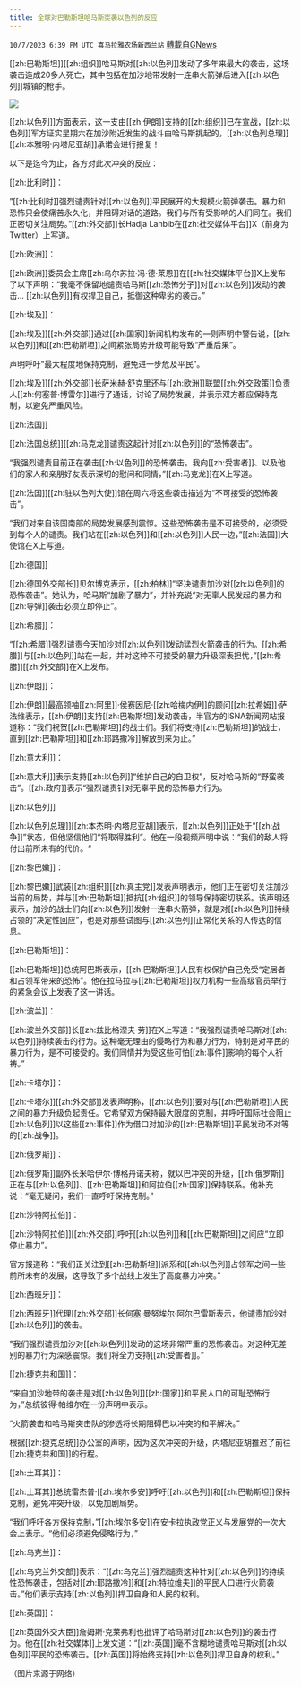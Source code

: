 ```yaml
---
title: 全球对巴勒斯坦哈马斯突袭以色列的反应
---
```

`10/7/2023 6:39 PM UTC 喜马拉雅农场新西兰站` [轉載自GNews](https://gnews.org/articles/1800076)

[[zh:巴勒斯坦]][[zh:组织]]哈马斯对[[zh:以色列]]发动了多年来最大的袭击，这场袭击造成20多人死亡，其中包括在加沙地带发射一连串火箭弹后进入[[zh:以色列]]城镇的枪手。



![](ipfs://QmbM8QmG1hKn6FF3Lrv6AgBBnaKyaCu3rHTC8t9M2XUSwL?.png)



[[zh:以色列]]方面表示，这一支由[[zh:伊朗]]支持的[[zh:组织]]已在宣战，[[zh:以色列]]军方证实星期六在加沙附近发生的战斗由哈马斯挑起的，[[zh:以色列总理]][[zh:本雅明·内塔尼亚胡]]承诺会进行报复！

以下是迄今为止，各方对此次冲突的反应： 

[[zh:比利时]]：

”[[zh:比利时]]强烈谴责针对[[zh:以色列]]平民展开的大规模火箭弹袭击。暴力和恐怖只会使痛苦永久化，并阻碍对话的道路。我们与所有受影响的人们同在。我们正密切关注局势。”[[zh:外交部]]长Hadja Lahbib在[[zh:社交媒体平台]]X（前身为Twitter）上写道。

[[zh:欧洲]]：

[[zh:欧洲]]委员会主席[[zh:乌尔苏拉·冯·德·莱恩]]在[[zh:社交媒体平台]]X上发布了以下声明：“我毫不保留地谴责哈马斯[[zh:恐怖分子]]对[[zh:以色列]]发动的袭击... [[zh:以色列]]有权捍卫自己，抵御这种卑劣的袭击。”

[[zh:埃及]]：

[[zh:埃及]][[zh:外交部]]通过[[zh:国家]]新闻机构发布的一则声明中警告说，[[zh:以色列]]和[[zh:巴勒斯坦]]之间紧张局势升级可能导致“严重后果”。

声明呼吁“最大程度地保持克制，避免进一步危及平民”。

[[zh:埃及]][[zh:外交部]]长萨米赫·舒克里还与[[zh:欧洲]]联盟[[zh:外交政策]]负责人[[zh:何塞普·博雷尔]]进行了通话，讨论了局势发展，并表示双方都应保持克制，以避免严重风险。

[[zh:法国]]

[[zh:法国总统]][[zh:马克龙]]谴责这起针对[[zh:以色列]]的“恐怖袭击”。

“我强烈谴责目前正在袭击[[zh:以色列]]的恐怖袭击。我向[[zh:受害者]]、以及他们的家人和亲朋好友表示深切的慰问和同情，”[[zh:马克龙]]在X上写道。

[[zh:法国]][[zh:驻以色列大使]]馆在周六将这些袭击描述为“不可接受的恐怖袭击”。

“我们对来自该国南部的局势发展感到震惊。这些恐怖袭击是不可接受的，必须受到每个人的谴责。我们站在[[zh:以色列]]和[[zh:以色列]]人民一边，”[[zh:法国]]大使馆在X上写道。

[[zh:德国]]

[[zh:德国外交部长]]贝尔博克表示，[[zh:柏林]]“坚决谴责加沙对[[zh:以色列]]的恐怖袭击”。她认为，哈马斯“加剧了暴力”，并补充说“对无辜人民发起的暴力和[[zh:导弹]]袭击必须立即停止”。

[[zh:希腊]]：

“[[zh:希腊]]强烈谴责今天加沙对[[zh:以色列]]发动猛烈火箭袭击的行为。[[zh:希腊]]与[[zh:以色列]]站在一起，并对这种不可接受的暴力升级深表担忧，”[[zh:希腊]][[zh:外交部]]在X上发布。

[[zh:伊朗]]：

[[zh:伊朗]]最高领袖[[zh:阿里]]·侯赛因尼·[[zh:哈梅内伊]]的顾问[[zh:拉希姆]]·萨法维表示，[[zh:伊朗]]支持[[zh:巴勒斯坦]]发动袭击，半官方的ISNA新闻网站报道称：“我们祝贺[[zh:巴勒斯坦]]的战士们。我们将支持[[zh:巴勒斯坦]]的战士，直到[[zh:巴勒斯坦]]和[[zh:耶路撒冷]]解放到来为止。”

[[zh:意大利]]：

[[zh:意大利]]表示支持[[zh:以色列]]“维护自己的自卫权”，反对哈马斯的“野蛮袭击”。[[zh:政府]]表示“强烈谴责针对无辜平民的恐怖暴力行为。

[[zh:以色列]]

[[zh:以色列总理]][[zh:本杰明·内塔尼亚胡]]表示，[[zh:以色列]]正处于“[[zh:战争]]”状态，但他坚信他们“将取得胜利”。他在一段视频声明中说：“我们的敌人将付出前所未有的代价。“

[[zh:黎巴嫩]]：

[[zh:黎巴嫩]]武装[[zh:组织]][[zh:真主党]]发表声明表示，他们正在密切关注加沙当前的局势，并与[[zh:巴勒斯坦]]抵抗[[zh:组织]]的领导保持密切联系。该声明还表示，加沙的战士们向[[zh:以色列]]发射一连串火箭弹，就是对[[zh:以色列]]持续占领的“决定性回应”，也是对那些试图与[[zh:以色列]]正常化关系的人传达的信息。

[[zh:巴勒斯坦]]：

[[zh:巴勒斯坦]]总统阿巴斯表示，[[zh:巴勒斯坦]]人民有权保护自己免受“定居者和占领军带来的恐怖”。他在拉马拉与[[zh:巴勒斯坦]]权力机构一些高级官员举行的紧急会议上发表了这一讲话。

[[zh:波兰]]：

[[zh:波兰外交部]]长[[zh:兹比格涅夫·劳]]在X上写道：“我强烈谴责哈马斯对[[zh:以色列]]持续袭击的行为。这种毫无理由的侵略行为和暴力行为，特别是对平民的暴力行为，是不可接受的。我们同情并为受这些可怕[[zh:事件]]影响的每个人祈祷。”

[[zh:卡塔尔]]：

[[zh:卡塔尔]][[zh:外交部]]发表声明称，[[zh:以色列]]要对与[[zh:巴勒斯坦]]人民之间的暴力升级负起责任。它希望双方保持最大限度的克制，并呼吁国际社会阻止[[zh:以色列]]以这些[[zh:事件]]作为借口对加沙的[[zh:巴勒斯坦]]平民发动不对等的[[zh:战争]]。

[[zh:俄罗斯]]：

[[zh:俄罗斯]]副外长米哈伊尔·博格丹诺夫称，就以巴冲突的升级，[[zh:俄罗斯]]正在与[[zh:以色列]]、[[zh:巴勒斯坦]]和阿拉伯[[zh:国家]]保持联系。他补充说：“毫无疑问，我们一直呼吁保持克制。”

[[zh:沙特阿拉伯]]：

[[zh:沙特阿拉伯]][[zh:外交部]]呼吁[[zh:以色列]]和[[zh:巴勒斯坦]]之间应“立即停止暴力”。

官方报道称：“我们正关注到[[zh:巴勒斯坦]]派系和[[zh:以色列]]占领军之间一些前所未有的发展，这导致了多个战线上发生了高度暴力冲突。”

[[zh:西班牙]]：

[[zh:西班牙]]代理[[zh:外交部]]长何塞·曼努埃尔·阿尔巴雷斯表示，他谴责加沙对[[zh:以色列]]的袭击。

"我们强烈谴责加沙对[[zh:以色列]]发动的这场非常严重的恐怖袭击。对这种无差别的暴力行为深感震惊。我们将全力支持[[zh:受害者]]。”

[[zh:捷克共和国]]：

“来自加沙地带的袭击是对[[zh:以色列]][[zh:国家]]和平民人口的可耻恐怖行为，”总统彼得·帕维尔在一份声明中表示。

“火箭袭击和哈马斯突击队的渗透将长期阻碍巴以冲突的和平解决。”

根据[[zh:捷克总统]]办公室的声明，因为这次冲突的升级，内塔尼亚胡推迟了前往[[zh:捷克共和国]]的行程。

[[zh:土耳其]]：

[[zh:土耳其]]总统雷杰普·[[zh:埃尔多安]]呼吁[[zh:以色列]]和[[zh:巴勒斯坦]]保持克制，避免冲突升级，以免加剧局势。

“我们呼吁各方保持克制，”[[zh:埃尔多安]]在安卡拉执政党正义与发展党的一次大会上表示。“他们必须避免侵略行为，”

[[zh:乌克兰]]：

[[zh:乌克兰外交部]]表示：“[[zh:乌克兰]]强烈谴责这种针对[[zh:以色列]]的持续性恐怖袭击，包括对[[zh:耶路撒冷]]和[[zh:特拉维夫]]的平民人口进行火箭袭击。”他们表示支持[[zh:以色列]]捍卫自身和人民的权利。

[[zh:英国]]：

[[zh:英国外交大臣]]詹姆斯·克莱弗利也批评了哈马斯对[[zh:以色列]]的袭击行为。他在[[zh:社交媒体]]上发文道：“[[zh:英国]]毫不含糊地谴责哈马斯对[[zh:以色列]]平民的恐怖袭击。[[zh:英国]]将始终支持[[zh:以色列]]捍卫自身的权利。”

（图片来源于网络）
